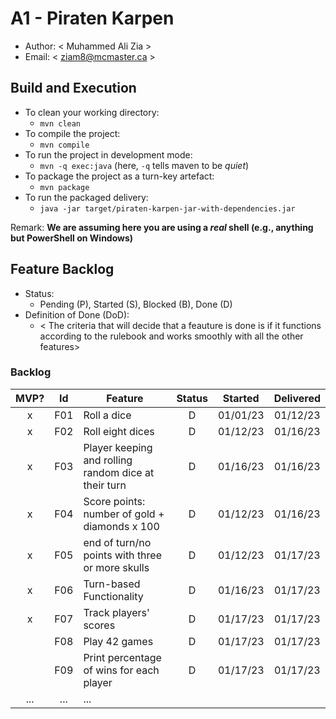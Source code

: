 # A1 - Piraten Karpen

-   Author: < Muhammed Ali Zia >
-   Email: < ziam8@mcmaster.ca >

## Build and Execution

-   To clean your working directory:
    -   `mvn clean`
-   To compile the project:
    -   `mvn compile`
-   To run the project in development mode:
    -   `mvn -q exec:java` (here, `-q` tells maven to be _quiet_)
-   To package the project as a turn-key artefact:
    -   `mvn package`
-   To run the packaged delivery:
    -   `java -jar target/piraten-karpen-jar-with-dependencies.jar`

Remark: **We are assuming here you are using a _real_ shell (e.g., anything but PowerShell on Windows)**

## Feature Backlog

-   Status:
    -   Pending (P), Started (S), Blocked (B), Done (D)
-   Definition of Done (DoD):
    -   < The criteria that will decide that a feauture is done is if it functions according to the rulebook and works smoothly with all the other features>

### Backlog

| MVP? | Id  | Feature                                              | Status | Started  | Delivered |
| :--: | :-: | ---------------------------------------------------- | :----: | :------: | :-------: |
|  x   | F01 | Roll a dice                                          |   D    | 01/01/23 | 01/12/23  |
|  x   | F02 | Roll eight dices                                     |   D    | 01/12/23 | 01/16/23  |
|  x   | F03 | Player keeping and rolling random dice at their turn |   D    | 01/16/23 | 01/16/23  |
|  x   | F04 | Score points: number of gold + diamonds x 100        |   D    | 01/12/23 | 01/16/23  |
|  x   | F05 | end of turn/no points with three or more skulls      |   D    | 01/12/23 | 01/17/23  |
|  x   | F06 | Turn-based Functionality                             |   D    | 01/16/23 | 01/17/23  |
|  x   | F07 | Track players' scores                                |   D    | 01/17/23 | 01/17/23  |
|      | F08 | Play 42 games                                        |   D    | 01/17/23 | 01/17/23  |
|      | F09 | Print percentage of wins for each player             |   D    | 01/17/23 | 01/17/23  |
| ...  | ... | ...                                                  |
